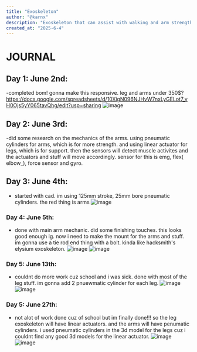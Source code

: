 ```yaml
---
title: "Exoskeleton"
author: "@karnx"
description: "Exoskeleton that can assist with walking and arm strength"
created_at: "2025-6-4"
---
```

# JOURNAL

## Day 1: June 2nd:
-completed bom! gonna make this responsive. leg and arms under 350$? 
https://docs.google.com/spreadsheets/d/10XigN096NJHvW7nxLyGELot7_vH0Ojs5yY065tavQhg/edit?usp=sharing
![image](https://github.com/user-attachments/assets/17e4112a-057d-4861-abb2-e3e8922c6a71)

## Day 2: June 3rd:
-did some research on the mechanics of the arms. using pneumatic cylinders for arms, which is for more strength. and using linear actuator for legs, which is for support. then the sensors will detect muscle activites and the actuators and stuff will move accordingly. sensor for this is emg, flex( elbow_), force sensor and gyro.

## Day 3: June 4th:
- started with cad. im using 125mm stroke, 25mm bore pneumatic cylinders. the red thing is arms
![image](https://github.com/user-attachments/assets/4309e219-1ad6-4e51-971a-c4817f195d8a)

### Day 4: June 5th:
- done with main arm mechanic. did some finishing touches. this looks good enough ig. now i need to make the mount for the arms and stuff. im gonna use a tie rod end thing with a bolt. kinda like hacksmith's elysium exoskeleton.
![image](https://github.com/user-attachments/assets/a112a412-093d-4c60-b98d-025871c9aaef)
![image](https://github.com/user-attachments/assets/4124349a-695d-4f1a-84e1-51ba45b29326)

### Day 5: June 13th:
- couldnt do more work cuz school and i was sick. done with most of the leg stuff. im gonna add 2 pnuewmatic cylinder for each leg.
![image](https://github.com/user-attachments/assets/2489e252-c76f-4aac-a88c-be1defbd5615)
![image](https://github.com/user-attachments/assets/3406c444-4f33-409f-9863-8996bdb13f16)

### Day 5: June 27th:
- not alot of work done cuz of school but im finally done!!! so the leg exoskeleton will have linear actuators. and the arms will have penumatic cylinders. i used pneumatic cylinders in the 3d model for the legs cuz i couldnt find any good 3d models for the linear actuator.
![image](https://github.com/user-attachments/assets/61385899-a494-4da2-aa56-21619254c280)
![image](https://github.com/user-attachments/assets/8f75c001-1fd6-44a5-b4da-7d85fb33dba5)
